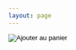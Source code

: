 ```yaml
---
layout: page
---
```



<form action="https://www.paypal.com/cgi-bin/webscr" method="post" target="_blank">
  <input type="hidden" name="cmd" value="_s-xclick" />
  <input type="hidden" name="hosted_button_id" value="YSWNXUE83E8DU" />
  <input type="hidden" name="currency_code" value="EUR" />
  <input type="image" src="https://www.paypalobjects.com/fr_XC/i/btn/btn_cart_LG.gif" border="0" name="submit" title="PayPal, votre réflexe sécurité pour payer en ligne." alt="Ajouter au panier" />
</form>